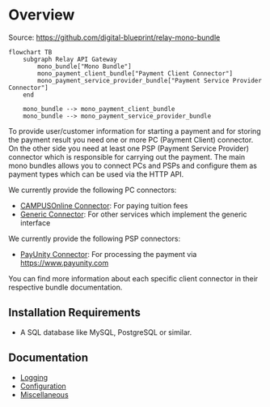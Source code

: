 # Overview

Source: https://github.com/digital-blueprint/relay-mono-bundle

```mermaid
flowchart TB
    subgraph Relay API Gateway
        mono_bundle["Mono Bundle"]
        mono_payment_client_bundle["Payment Client Connector"]
        mono_payment_service_provider_bundle["Payment Service Provider Connector"]
    end

    mono_bundle --> mono_payment_client_bundle
    mono_bundle --> mono_payment_service_provider_bundle
```

To provide user/customer information for starting a payment and for storing the
payment result you need one or more PC (Payment Client) connector. On the other
side you need at least one PSP (Payment Service Provider) connector which is
responsible for carrying out the payment. The main mono bundles allows you to
connect PCs and PSPs and configure them as payment types which can be used via
the HTTP API.

We currently provide the following PC connectors:

* [CAMPUSOnline Connector](../mono-connector-campusonline/index.md): For paying tuition fees
* [Generic Connector](../mono-connector-generic/index.md): For other services which
  implement the generic interface

We currently provide the following PSP connectors:

* [PayUnity Connector](../mono-connector-payunity/index.md): For processing the payment
  via https://www.payunity.com

You can find more information about each specific client connector in their
respective bundle documentation.

## Installation Requirements

* A SQL database like MySQL, PostgreSQL or similar.

## Documentation

* [Logging](./logging.md)
* [Configuration](./config.md)
* [Miscellaneous](./misc.md)
